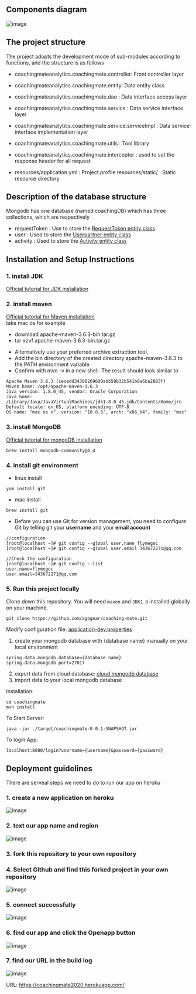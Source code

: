 ## Components diagram
![image](https://github.com/chenyuguo/coachingmate/blob/master/Resources/componentPicture/component%20Diagram.png)


## The project structure
 The project adopts the development mode of sub-modules according to functions, and the structure is as follows
 
- coachingmateanalytics.coachingmate.controller: Front controller layer
- coachingmateanalytics.coachingmate.entity: Data entity class
- coachingmateanalytics.coachingmate.dao : Data interface access layer
- coachingmateanalytics.coachingmate.service : Data service interface layer
- coachingmateanalytics.coachingmate.service.serviceImpl : Data service interface implementation layer
- coachingmateanalytics.coachingmate.utils : Tool library
- coachingmateanalytics.coachingmate.intercepter : used to set the response header for all request

- resources/application.yml : Project profile
resources/static/ : Static resource directory

## Description of the database structure 

Mongodb has one database (named coachingDB) which has three collections, which are respectively
- requestToken : Use to store the [RequestToken entity class](https://github.com/chenyuguo/coachingmate/blob/master/src/main/java/coachingmateanalytics/coachingmate/entity/RequestToken.java)
- user : Used to store the [Userpartner entity class](https://github.com/chenyuguo/coachingmate/blob/master/src/main/java/coachingmateanalytics/coachingmate/entity/UserPartner.java)
- activity : Used to store the [Activity entity class](https://github.com/chenyuguo/coachingmate/blob/master/src/main/java/coachingmateanalytics/coachingmate/entity/Activity.java)


## Installation and Setup Instructions

### 1. install JDK
[Official tutorial for JDK installation](https://docs.oracle.com/javase/10/install/installation-jdk-and-jre-macos.htm#JSJIG-GUID-2FE451B0-9572-4E38-A1A5-568B77B146DE)

### 2. install maven
[Official tutorial for Maven installation](http://maven.apache.org/install.html)<br>
take mac os for example
- download 	apache-maven-3.6.3-bin.tar.gz
- tar xzvf apache-maven-3.6.3-bin.tar.gz
 * Alternatively use your preferred archive extraction tool.
 * Add the bin directory of the created directory apache-maven-3.6.3 to the PATH environment variable
 * Confirm with mvn -v in a new shell. The result should look similar to
```
Apache Maven 3.6.3 (cecedd343002696d0abb50b32b541b8a6ba2883f)
Maven home: /opt/apache-maven-3.6.3
Java version: 1.8.0_45, vendor: Oracle Corporation
Java home: /Library/Java/JavaVirtualMachines/jdk1.8.0_45.jdk/Contents/Home/jre
Default locale: en_US, platform encoding: UTF-8
OS name: "mac os x", version: "10.8.5", arch: "x86_64", family: "mac"
```
### 3. install MongoDB
[Official tutorial for mongoDB installation](https://docs.mongodb.com/manual/tutorial/install-mongodb-on-os-x/)

```
brew install mongodb-community@4.4
```

### 4. install git environment
- linux install
```
yum install git
```
- mac install
```
brew install git
```
- Before you can use Git for version management, you need to configure Git by telling git your **username** and your **email account**
```
//configuration
[root@localhost ~]# git config --global user.name flymegoc
[root@localhost ~]# git config --global user.email 343672271@qq.com

//Check the configuration
[root@localhost ~]# git config --list
user.name=flymegoc
user.email=343672271@qq.com
```

### 5. Run this project locally
Clone down this repository. You will need `maven` and `JDK1.8` installed globally on your machine.  

`git clone https://github.com/agogear/coaching-mate.git`

Modify configuration file:
[application-dev.properties](https://github.com/agogear/coaching-mate/blob/master/src/main/resources/application-dev.properties)

1. create your mongodb database with {database name} manually on your local environment
```
spring.data.mongodb.database={database name}
spring.data.mongodb.port=27017
```
2. export data from cloud database:
[cloud mongodb database](mongodb+srv://admin:unimelb0121@cluster0.2qpx8.mongodb.net/coachingMate?retryWrites=true&w=majority)
3. import data to your local mongodb database


Installation:

`cd coachingmate` <br>
`mvn install`  

To Start Server:

`java -jar ./target/coachingmate-0.0.1-SNAPSHOT.jar`  

To login App:

`localhost:8080/login?username={username}&password={password}`  


## Deployment guidelines
There are serveal steps we need to do to run our app on heroku
### 1. create a new application on heroku
![image](https://github.com/chenyuguo/coachingmate/blob/master/Resources/runonserver/picture/pic/1newApp.jpg)

### 2. text our app name and region
![image](https://github.com/chenyuguo/coachingmate/blob/master/Resources/runonserver/picture/pic/2newCreate.jpg)

### 3. fork this repository to your own repository

### 4. Select Github and find this forked project in your own repository
![image](https://github.com/chenyuguo/coachingmate/blob/master/Resources/runonserver/picture/pic/3connect.jpg)

### 5. connect successfully
![image](https://github.com/chenyuguo/coachingmate/blob/master/Resources/runonserver/picture/pic/4success.jpg)

### 6. find our app and click the Openapp button
![image](https://github.com/chenyuguo/coachingmate/blob/master/Resources/runonserver/picture/pic/5open.jpg)

### 7. find our URL in the build log
![image](https://github.com/chenyuguo/coachingmate/blob/master/Resources/runonserver/picture/pic/6.jpg)

URL: <https://coachingmate2020.herokuapp.com/>





